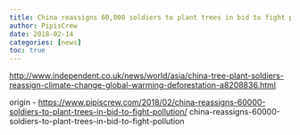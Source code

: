 ```yaml
---
title: China reassigns 60,000 soldiers to plant trees in bid to fight pollution
author: PipisCrew
date: 2018-02-14
categories: [news]
toc: true
---
```


http://www.independent.co.uk/news/world/asia/china-tree-plant-soldiers-reassign-climate-change-global-warming-deforestation-a8208836.html

origin - https://www.pipiscrew.com/2018/02/china-reassigns-60000-soldiers-to-plant-trees-in-bid-to-fight-pollution/ china-reassigns-60000-soldiers-to-plant-trees-in-bid-to-fight-pollution
